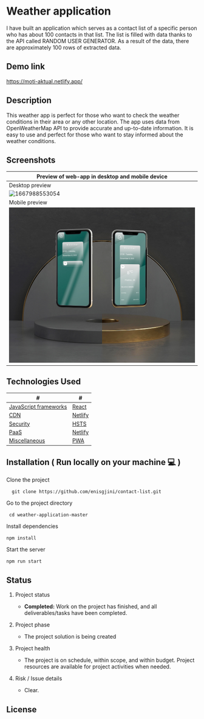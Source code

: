 # Weather application

I have built an application which serves as a contact list of a specific person who has about 100 contacts in that list.
The list is filled with data thanks to the API called RANDOM USER GENERATOR.
As a result of the data, there are approximately 100 rows of extracted data.

## Demo link

https://moti-aktual.netlify.app/

## Description

This weather app is perfect for those who want to check the weather conditions in their area or any other location. The app uses data from OpenWeatherMap API to provide accurate and up-to-date information. It is easy to use and perfect for those who want to stay informed about the weather conditions.

## Screenshots

| Preview of web-app in desktop and mobile device |
| ----------------------------------------------- |
| Desktop preview                                 |
| ![1667988553054](image/README/1667988553054.png)  |
| Mobile preview                                  |
| ![1667988568396](image/README/1667988568396.png)  |

## Technologies Used

| #                                                                                                                                                  | #                                                                                                                                        |
| -------------------------------------------------------------------------------------------------------------------------------------------------- | ---------------------------------------------------------------------------------------------------------------------------------------- |
| [JavaScript frameworks](https://www.wappalyzer.com/technologies/javascript-frameworks/?utm_source=popup&utm_medium=extension&utm_campaign=wappalyzer) | [React](https://www.wappalyzer.com/technologies/javascript-frameworks/react/?utm_source=popup&utm_medium=extension&utm_campaign=wappalyzer) |
| [CDN](https://www.wappalyzer.com/technologies/cdn/?utm_source=popup&utm_medium=extension&utm_campaign=wappalyzer)                                     | [Netlify](https://www.wappalyzer.com/technologies/cdn/netlify/?utm_source=popup&utm_medium=extension&utm_campaign=wappalyzer)               |
| [Security](https://www.wappalyzer.com/technologies/security/?utm_source=popup&utm_medium=extension&utm_campaign=wappalyzer)                           | [HSTS](https://www.wappalyzer.com/technologies/security/hsts/?utm_source=popup&utm_medium=extension&utm_campaign=wappalyzer)                |
| [PaaS](https://www.wappalyzer.com/technologies/paas/?utm_source=popup&utm_medium=extension&utm_campaign=wappalyzer)                                   | [Netlify](https://www.wappalyzer.com/technologies/cdn/netlify/?utm_source=popup&utm_medium=extension&utm_campaign=wappalyzer)               |
| [Miscellaneous](https://www.wappalyzer.com/technologies/miscellaneous/?utm_source=popup&utm_medium=extension&utm_campaign=wappalyzer)                 | [PWA](https://www.wappalyzer.com/technologies/miscellaneous/pwa/?utm_source=popup&utm_medium=extension&utm_campaign=wappalyzer)             |

## Installation ( Run locally on your machine 💻 )

Clone the project

```shell
  git clone https://github.com/enisgjini/contact-list.git
```

Go to the project directory

```shell
 cd weather-application-master
```

Install dependencies

```shell
npm install
```

Start the server

```shell
npm run start
```

## Status

1. Project status

   * **Completed:** Work on the project has finished, and all deliverables/tasks have been completed.
2. Project phase

   * The project solution is being created
3. Project health

   * The project is on schedule, within scope, and within budget. Project resources are available for project activities when needed.
4. Risk / Issue details

   * Clear.

## License
